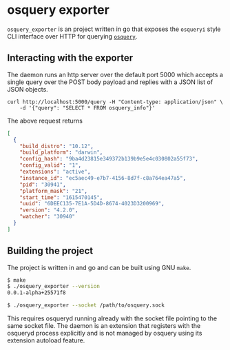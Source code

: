 # osquery exporter

`osquery_exporter` is an project written in go that exposes the `osqueryi` style
CLI interface over HTTP for querying [`osquery`](https://osquery.io).

## Interacting with the exporter
The daemon runs an http server over the default port 5000 which accepts a single
query over the POST body payload and replies with a JSON list of JSON objects.

```bash=
curl http://localhost:5000/query -H "Content-type: application/json" \
    -d '{"query": "SELECT * FROM osquery_info"}'
```
The above request returns
```json
[
  {
    "build_distro": "10.12",
    "build_platform": "darwin",
    "config_hash": "9ba4d23815e349372b139b9e5e4c030802a55f73",
    "config_valid": "1",
    "extensions": "active",
    "instance_id": "ec5aec49-e7b7-4156-8d7f-c8a764ea47a5",
    "pid": "30941",
    "platform_mask": "21",
    "start_time": "1615470145",
    "uuid": "6DEEC135-7E1A-5D4D-8674-4023D3200969",
    "version": "4.2.0",
    "watcher": "30940"
  }
]
```

## Building the project
The project is written in and go and can be built using GNU `make`.
```bash
$ make
$ ./osquery_exporter --version
0.0.1-alpha+25571f8

$ ./osquery_exporter --socket /path/to/osquery.sock
```

This requires osqueryd running already with the socket file pointing to the same
socket file. The daemon is an extension that registers with the osqueryd process
explicitly and is not managed by osquery using its extension autoload feature.
